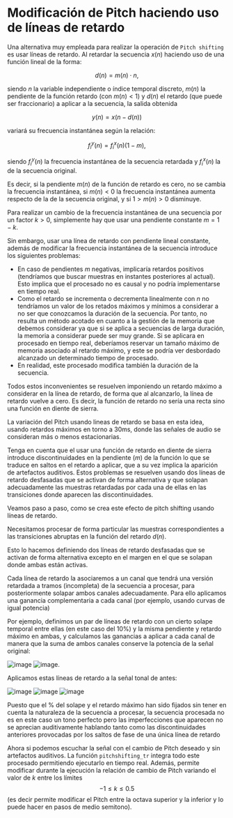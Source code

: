 # Modificación de Pitch haciendo uso de líneas de retardo
Una alternativa muy empleada para realizar la operación de `Pitch shifting` es usar líneas de retardo. 
Al retardar la secuencia $x(n)$ haciendo uso de una función lineal de la forma:

$$d(n) = m(n)\cdot n,$$ 

siendo $n$ la variable independiente o índice temporal discreto, $m(n)$ la pendiente de la función retardo (con $m(n)<1$) y $d(n)$ el retardo (que puede ser fraccionario) a aplicar a la secuencia, la salida obtenida

$$y(n)=x(n-d(n))$$ 

variará su frecuencia instantánea según la relación: 

$$f_i^y(n) = f_i^x(n)(1-m),$$ 

siendo $f_i^y(n)$ la frecuencia instantánea de la secuencia retardada y $f_i^x(n)$ la de la secuencia original.

Es decir, si la pendiente $m(n)$ de la función de retardo es cero, no se cambia la frecuencia instantánea, si $m(n)<0$ la frecuencia instantánea aumenta respecto de la de la secuencia original, y si $1> m(n) >0$ disminuye.

Para realizar un cambio de la frecuencia instantánea de una secuencia por un factor $k>0$, simplemente hay que usar una pendiente constante $m=1-k$. 

Sin embargo, usar una línea de retardo con pendiente lineal constante, además de modificar la frecuencia instantánea de la secuencia introduce los siguientes problemas:
* En caso de pendientes $m$ negativas, implicaría retardos positivos (tendríamos que buscar muestras en instantes posteriores al actual). Esto implica que el procesado no es causal y no podría implementarse en tiempo real.
* Como el retardo se incrementa o decrementa linealmente con $n$ no tendríamos un valor de los retados máximos y mínimos a considerar a no ser que conozcamos la duración de la secuencia. Por tanto, no resulta un método acotado en cuanto a la gestión de la memoria que debemos considerar ya que si se aplica a secuencias de larga duración, la memoria a considerar puede ser muy grande. Si se aplicara en procesado en tiempo real, deberíamos reservar un tamaño máximo de memoria asociado al retardo máximo, y este se podría ver desbordado alcanzado un determinado tiempo de procesado.
* En realidad, este procesado modifica también la duración de la secuencia. 

Todos estos inconvenientes se resuelven imponiendo un retardo máximo a considerar en la línea de retardo, de forma que al alcanzarlo, la línea de retardo vuelve a cero. Es decir, la función de retardo no sería una recta sino una función en diente de sierra.  

La variación del Pitch usando lineas de retardo se basa en esta idea, usando retardos máximos en torno a 30ms, donde las señales de audio se consideran más o menos estacionarias.

Tenga en cuenta que el usar una función de retardo en diente de sierra introduce discontinuidades en la pendiente ($m$) de la función lo que se traduce en saltos en el retardo a aplicar, que a su vez implica la aparición de artefactos auditivos. Estos problemas se resuelven usando dos líneas de retardo desfasadas que se activan de forma alternativa y que solapan adecuadamente las muestras retardadas por cada una de ellas en las transiciones donde aparecen las discontinuidades. 

Veamos paso a paso, como se crea este efecto de pitch shifting usando líneas de retardo.

Necesitamos procesar de forma particular las muestras correspondientes a las transiciones abruptas en la función del retardo $d(n)$.

Esto lo hacemos definiendo dos líneas de retardo desfasadas que se activan de forma alternativa excepto en el margen en el que se solapan donde ambas están activas.

Cada línea de retardo la asociaremos a un canal que tendrá una versión retardada a tramos (incompleta) de la secuencia a procesar, para posteriormente solapar ambos canales adecuadamente. Para ello aplicamos una ganancia complementaria a cada canal (por ejemplo, usando curvas de igual potencia)

Por ejemplo, definimos un par de líneas de retardo con un cierto solape temporal entre ellas (en este caso del 10%) y la misma pendiente y retardo máximo en ambas, y calculamos las ganancias a aplicar a cada canal de manera que la suma de ambos canales conserve la potencia de la señal original:

![image](https://github.com/user-attachments/assets/8e04aea4-cf0b-4761-9507-16a825478939)
![image](https://github.com/user-attachments/assets/ac519b21-7b54-4009-b651-4b1871da3311).

Aplicamos estas líneas de retardo a la señal tonal de antes:

![image](https://github.com/user-attachments/assets/0f804eac-64a9-4a2f-be7a-c64d178449c5)
![image](https://github.com/user-attachments/assets/7eeca2f2-ae43-456f-8cfc-2082c1ab42a4)
![image](https://github.com/user-attachments/assets/67cd7dfb-c50b-4182-a939-34e6bc90dd7b)

Puesto que el % del solape y el retardo máximo han sido fijados sin tener en cuenta la naturaleza de la secuencia a procesar, la secuencia procesada no es en este caso un tono perfecto pero las imperfecciones que aparecen no se aprecian auditivamente hablando tanto como las discontinuidades anteriores provocadas por los saltos de fase de una única línea de retardo

Ahora si podemos escuchar la señal con el cambio de Pitch deseado y sin artefactos auditivos. La función `pitchshifting_tr` integra todo este procesado permitiendo ejecutarlo en tiempo real. Además, permite modificar durante la ejecución la relación de cambio de Pitch variando el valor de $k$ entre los límites $$-1 \leq k \leq 0.5 $$ (es decir permite modificar el Pitch entre la octava superior y la inferior y lo puede hacer en pasos de medio semitono).



